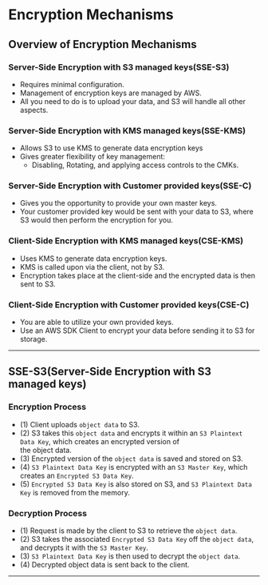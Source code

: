 # Encryption Mechanisms

## Overview of Encryption Mechanisms

### Server-Side Encryption with S3 managed keys(SSE-S3)

- Requires minimal configuration.
- Management of encryption keys are managed by AWS.
- All you need to do is to upload your data, and S3 will handle all other aspects.

### Server-Side Encryption with KMS managed keys(SSE-KMS)

- Allows S3 to use KMS to generate data encryption keys
- Gives greater flexibility of key management:
  - Disabling, Rotating, and applying access controls to the CMKs.

### Server-Side Encryption with Customer provided keys(SSE-C)

- Gives you the opportunity to provide your own master keys.
- Your customer provided key would be sent with your data to S3, where S3 would then perform the encryption for you.

### Client-Side Encryption with KMS managed keys(CSE-KMS)

- Uses KMS to generate data encryption keys.
- KMS is called upon via the client, not by S3.
- Encryption takes place at the client-side and the encrypted data is then sent to S3.

### Client-Side Encryption with Customer provided keys(CSE-C)

- You are able to utilize your own provided keys.
- Use an AWS SDK Client to encrypt your data before sending it to S3 for storage.

---

## SSE-S3(Server-Side Encryption with S3 managed keys)

### Encryption Process

- (1) Client uploads `object data` to S3.
- (2) S3 takes this `object data` and encrypts it within an `S3 Plaintext Data Key`, which creates an encrypted version of  
  the object data.
- (3) Encrypted version of the `object data` is saved and stored on S3.
- (4) `S3 Plaintext Data Key` is encrypted with an `S3 Master Key`, which creates an `Encrypted S3 Data Key`.
- (5) `Encrypted S3 Data Key` is also stored on S3, and `S3 Plaintext Data Key` is removed from the memory.

### Decryption Process

- (1) Request is made by the client to S3 to retrieve the `object data`.
- (2) S3 takes the associated `Encrypted S3 Data Key` off the `object data`, and decrypts it with the `S3 Master Key`.
- (3) `S3 Plaintext Data Key` is then used to decrypt the `object data`.
- (4) Decrypted object data is sent back to the client.

---
